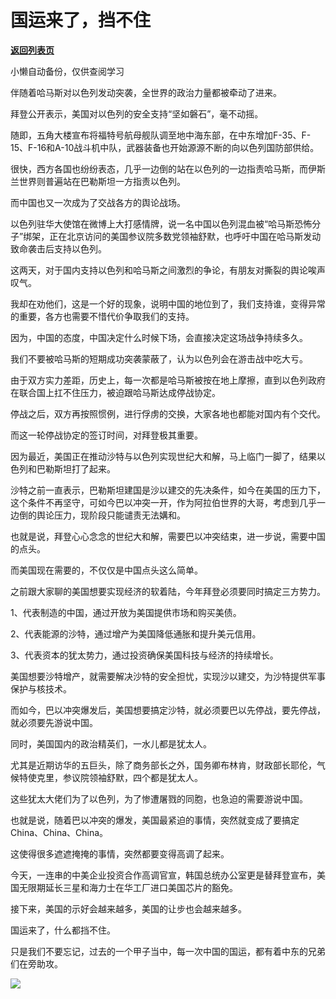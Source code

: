 # 国运来了，挡不住

[**返回列表页**](/gzh/政事堂2019)

小懒自动备份，仅供查阅学习

伴随着哈马斯对以色列发动突袭，全世界的政治力量都被牵动了进来。  

拜登公开表示，美国对以色列的安全支持“坚如磐石”，毫不动摇。

随即，五角大楼宣布将福特号航母舰队调至地中海东部，在中东增加F-35、F-15、F-16和A-10战斗机中队，武器装备也开始源源不断的向以色列国防部供给。

很快，西方各国也纷纷表态，几乎一边倒的站在以色列的一边指责哈马斯，而伊斯兰世界则普遍站在巴勒斯坦一方指责以色列。  

而中国也又一次成为了交战各方的舆论战场。  

以色列驻华大使馆在微博上大打感情牌，说一名中国以色列混血被“哈马斯恐怖分子”绑架，正在北京访问的美国参议院多数党领袖舒默，也呼吁中国在哈马斯发动致命袭击后支持以色列。

这两天，对于国内支持以色列和哈马斯之间激烈的争论，有朋友对撕裂的舆论唉声叹气。

我却在劝他们，这是一个好的现象，说明中国的地位到了，我们支持谁，变得异常的重要，各方也需要不惜代价争取我们的支持。  

因为，中国的态度，中国决定什么时候下场，会直接决定这场战争持续多久。

我们不要被哈马斯的短期成功突袭蒙蔽了，认为以色列会在游击战中吃大亏。

由于双方实力差距，历史上，每一次都是哈马斯被按在地上摩擦，直到以色列政府在联合国上扛不住压力，被迫跟哈马斯达成停战协定。

停战之后，双方再按照惯例，进行俘虏的交换，大家各地也都能对国内有个交代。  

而这一轮停战协定的签订时间，对拜登极其重要。

因为最近，美国正在推动沙特与以色列实现世纪大和解，马上临门一脚了，结果以色列和巴勒斯坦打了起来。

沙特之前一直表示，巴勒斯坦建国是沙以建交的先决条件，如今在美国的压力下，这个条件不再坚守，可如今巴以冲突一开，作为阿拉伯世界的大哥，考虑到几乎一边倒的舆论压力，现阶段只能谴责无法媾和。

也就是说，拜登心心念念的世纪大和解，需要巴以冲突结束，进一步说，需要中国的点头。

而美国现在需要的，不仅仅是中国点头这么简单。  

之前跟大家聊的美国想要实现经济的软着陆，今年拜登必须要同时搞定三方势力。

1、代表制造的中国，通过开放为美国提供市场和购买美债。

2、代表能源的沙特，通过增产为美国降低通胀和提升美元信用。

3、代表资本的犹太势力，通过投资确保美国科技与经济的持续增长。

美国想要沙特增产，就需要解决沙特的安全担忧，实现沙以建交，为沙特提供军事保护与核技术。

而如今，巴以冲突爆发后，美国想要搞定沙特，就必须要巴以先停战，要先停战，就必须要先游说中国。

同时，美国国内的政治精英们，一水儿都是犹太人。

尤其是近期访华的五巨头，除了商务部长之外，国务卿布林肯，财政部长耶伦，气候特使克里，参议院领袖舒默，四个都是犹太人。

这些犹太大佬们为了以色列，为了惨遭屠戮的同胞，也急迫的需要游说中国。

也就是说，随着巴以冲突的爆发，美国最紧迫的事情，突然就变成了要搞定China、China、China。  

这使得很多遮遮掩掩的事情，突然都要变得高调了起来。

今天，一连串的中美企业投资合作高调官宣，韩国总统办公室更是替拜登宣布，美国无限期延长三星和海力士在华工厂进口美国芯片的豁免。  

接下来，美国的示好会越来越多，美国的让步也会越来越多。

国运来了，什么都挡不住。

只是我们不要忘记，过去的一个甲子当中，每一次中国的国运，都有着中东的兄弟们在旁助攻。

![](https://mmbiz.qpic.cn/mmbiz_jpg/rxhS23yu8cNuic5Kpsia9iclJZnWzbUUcbFs9RHtaOgBJpGibE8ib65C3icYWRcmT2sibF9zKTjkwpDY2KvEceBLkwAVg/640?wx_fmt=jpeg)

